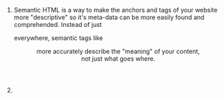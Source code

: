 1. Semantic HTML is a way to make the anchors and tags of your website more "descriptive" so it's meta-data can be more easily found and comprehended. Instead of just <div> everywhere, semantic tags like <header> <section> <article> <footer> <figure> more accurately describe the "meaning" of your content, not just what goes where. 

2. 